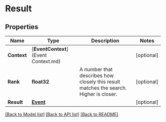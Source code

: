 # Result

## Properties

Name | Type | Description | Notes
------------ | ------------- | ------------- | -------------
**Context** | [**EventContext**](Event Context.md) |  | [optional] 
**Rank** | **float32** | A number that describes how closely this result matches the search. Higher is closer. | [optional] 
**Result** | [**Event**](Event.md) |  | [optional] 

[[Back to Model list]](../README.md#documentation-for-models) [[Back to API list]](../README.md#documentation-for-api-endpoints) [[Back to README]](../README.md)



